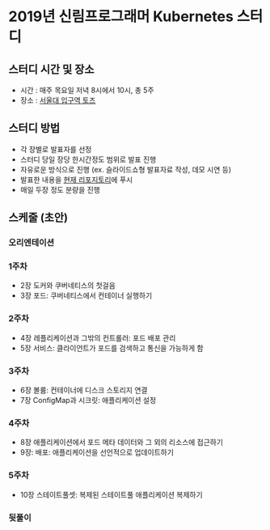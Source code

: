 # 2019년 신림프로그래머 Kubernetes 스터디 

## 스터디 시간 및 장소
- 시간 : 매주 목요일 저녁 8시에서 10시, 총 5주
- 장소 : [서울대 입구역 토즈](https://moim.toz.co.kr/branchDetail?path=%25EA%25B3%25B5%25EA%25B0%2584%25EC%25B0%25BE%25EA%25B8%25B0&url=%252FboothSearch&branch_id=26&boothprofile_id=159)


## 스터디 방법
- 각 장별로 발표자를 선정
- 스터디 당일 장당 한시간정도 범위로 발표 진행
- 자유로운 방식으로 진행 (ex. 슬라이드쇼형 발표자료 작성, 데모 시연 등)
- 발표한 내용을 [현재 리포지토리](https://github.com/sillim-programmer/kubernetes-in-action-study)에 푸시
- 매일 두장 정도 분량을 진행

## 스케줄 (초안)

### 오리엔테이션
### 1주차 
- 2장 도커와 쿠버네티스의 첫걸음
- 3장 포드: 쿠버네티스에서 컨테이너 실행하기
### 2주차
- 4장 레플리케이션과 그밖의 컨트롤러: 포드 배포 관리
- 5장 서비스: 클라이언트가 포드를 검색하고 통신을 가능하게 함
### 3주차 
- 6장 볼륨: 컨테이너에 디스크 스토리지 연결
- 7장 ConfigMap과 시크릿: 애플리케이션 설정
### 4주차 
- 8장 애플리케이션에서 포드 메타 데이터와 그 외의 리소스에 접근하기
- 9장: 배포: 애플리케이션을 선언적으로 업데이트하기
### 5주차 
- 10장 스테이트풀셋: 복제된 스테이트풀 애플리케이션 복제하기
### 뒷풀이
